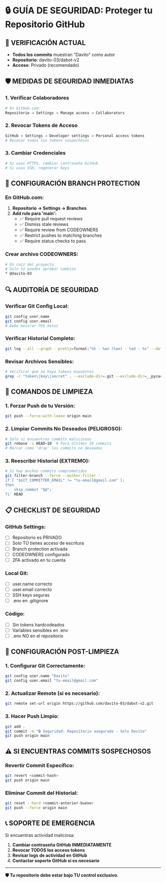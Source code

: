 # 🔒 GUÍA DE SEGURIDAD: Proteger tu Repositorio GitHub

## 🚨 VERIFICACIÓN ACTUAL
- **Todos los commits** muestran "Davito" como autor
- **Repositorio**: davito-03/dabot-v2 
- **Acceso**: Privado (recomendado)

## 🛡️ MEDIDAS DE SEGURIDAD INMEDIATAS

### 1. **Verificar Colaboradores**
```bash
# En GitHub.com:
Repositorio → Settings → Manage access → Collaborators
```

### 2. **Revocar Tokens de Acceso**
```bash
GitHub → Settings → Developer settings → Personal access tokens
# Revocar todos los tokens sospechosos
```

### 3. **Cambiar Credenciales**
```bash
# Si usas HTTPS, cambiar contraseña GitHub
# Si usas SSH, regenerar keys
```

## 🔐 CONFIGURACIÓN BRANCH PROTECTION

### **En GitHub.com:**
1. **Repositorio → Settings → Branches**
2. **Add rule para 'main':**
   - ✅ Require pull request reviews
   - ✅ Dismiss stale reviews
   - ✅ Require review from CODEOWNERS
   - ✅ Restrict pushes to matching branches
   - ✅ Require status checks to pass

### **Crear archivo CODEOWNERS:**
```bash
# En raíz del proyecto
# Solo tú puedes aprobar cambios
* @davito-03
```

## 🔍 AUDITORÍA DE SEGURIDAD

### **Verificar Git Config Local:**
```bash
git config user.name
git config user.email
# Debe mostrar TUS datos
```

### **Verificar Historial Completo:**
```bash
git log --all --graph --pretty=format:"%h - %an (%ae) - %ad - %s" --date=short
```

### **Revisar Archivos Sensibles:**
```bash
# Verificar que no haya tokens expuestos
grep -r "token\|key\|secret" . --exclude-dir=.git --exclude-dir=__pycache__
```

## 🚀 COMANDOS DE LIMPIEZA

### **1. Forzar Push de tu Versión:**
```bash
git push --force-with-lease origin main
```

### **2. Limpiar Commits No Deseados (PELIGROSO):**
```bash
# Solo si encuentras commits maliciosos
git rebase -i HEAD~10  # Para últimos 10 commits
# Marcar como 'drop' los commits no deseados
```

### **3. Reescribir Historial (EXTREMO):**
```bash
# Si hay muchos commits comprometidos
git filter-branch --force --author-filter '
if [ "$GIT_COMMITTER_EMAIL" != "tu-email@gmail.com" ];
then
    skip_commit "$@";
fi' HEAD
```

## 📋 CHECKLIST DE SEGURIDAD

### **GitHub Settings:**
- [ ] Repositorio es PRIVADO
- [ ] Solo TÚ tienes acceso de escritura
- [ ] Branch protection activada
- [ ] CODEOWNERS configurado
- [ ] 2FA activado en tu cuenta

### **Local Git:**
- [ ] user.name correcto
- [ ] user.email correcto  
- [ ] SSH keys seguras
- [ ] .env en .gitignore

### **Código:**
- [ ] Sin tokens hardcodeados
- [ ] Variables sensibles en .env
- [ ] .env NO en el repositorio

## 🔄 CONFIGURACIÓN POST-LIMPIEZA

### **1. Configurar Git Correctamente:**
```bash
git config user.name "Davito"
git config user.email "tu-email@gmail.com"
```

### **2. Actualizar Remote (si es necesario):**
```bash
git remote set-url origin https://github.com/davito-03/dabot-v2.git
```

### **3. Hacer Push Limpio:**
```bash
git add .
git commit -m "🔒 Seguridad: Repositorio asegurado - Solo Davito"
git push origin main
```

## ⚠️ SI ENCUENTRAS COMMITS SOSPECHOSOS

### **Revertir Commit Específico:**
```bash
git revert <commit-hash>
git push origin main
```

### **Eliminar Commit del Historial:**
```bash
git reset --hard <commit-anterior-bueno>
git push --force origin main
```

## 📞 SOPORTE DE EMERGENCIA

Si encuentras actividad maliciosa:
1. **Cambiar contraseña GitHub INMEDIATAMENTE**
2. **Revocar TODOS los access tokens**
3. **Revisar logs de actividad en GitHub**
4. **Contactar soporte GitHub si es necesario**

---

**🛡️ Tu repositorio debe estar bajo TU control exclusivo.**
